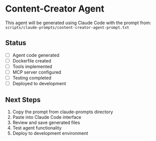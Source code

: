 # Content-Creator Agent

This agent will be generated using Claude Code with the prompt from:
`scripts/claude-prompts/content-creator-agent-prompt.txt`

## Status
- [ ] Agent code generated
- [ ] Dockerfile created  
- [ ] Tools implemented
- [ ] MCP server configured
- [ ] Testing completed
- [ ] Deployed to development

## Next Steps
1. Copy the prompt from claude-prompts directory
2. Paste into Claude Code interface
3. Review and save generated files
4. Test agent functionality
5. Deploy to development environment